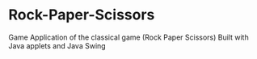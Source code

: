 # Rock-Paper-Scissors
Game Application of the classical game (Rock Paper Scissors) Built with Java applets and Java Swing
